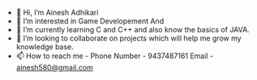 - 👋 Hi, I’m Ainesh Adhikari
- 👀 I’m interested in Game Developement And 
- 🌱 I’m currently learning C and C++ and also know the basics of JAVA.
- 💞️ I’m looking to collaborate on projects which will help me grow my knowledge base.
- 📫 How to reach me - Phone Number - 9437487161  Email - ainesh580@gmail.com

<!---
sudo-apt-install-insanity/sudo-apt-install-insanity is a ✨ special ✨ repository because its `README.md` (this file) appears on your GitHub profile.
You can click the Preview link to take a look at your changes.
--->
